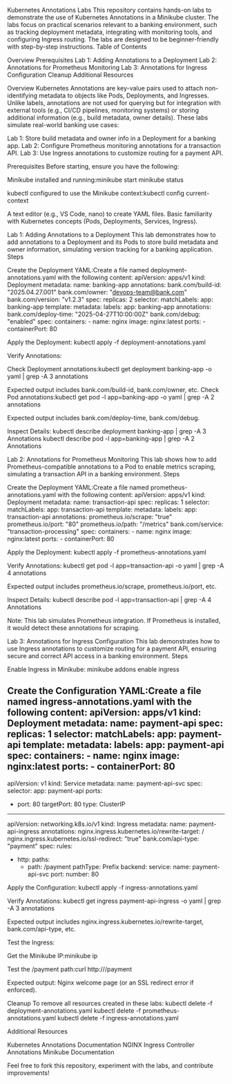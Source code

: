 Kubernetes Annotations Labs
This repository contains hands-on labs to demonstrate the use of Kubernetes Annotations in a Minikube cluster. The labs focus on practical scenarios relevant to a banking environment, such as tracking deployment metadata, integrating with monitoring tools, and configuring Ingress routing. The labs are designed to be beginner-friendly with step-by-step instructions.
Table of Contents

Overview
Prerequisites
Lab 1: Adding Annotations to a Deployment
Lab 2: Annotations for Prometheus Monitoring
Lab 3: Annotations for Ingress Configuration
Cleanup
Additional Resources

Overview
Kubernetes Annotations are key-value pairs used to attach non-identifying metadata to objects like Pods, Deployments, and Ingresses. Unlike labels, annotations are not used for querying but for integration with external tools (e.g., CI/CD pipelines, monitoring systems) or storing additional information (e.g., build metadata, owner details).
These labs simulate real-world banking use cases:

Lab 1: Store build metadata and owner info in a Deployment for a banking app.
Lab 2: Configure Prometheus monitoring annotations for a transaction API.
Lab 3: Use Ingress annotations to customize routing for a payment API.

Prerequisites
Before starting, ensure you have the following:

Minikube installed and running:minikube start
minikube status


kubectl configured to use the Minikube context:kubectl config current-context


A text editor (e.g., VS Code, nano) to create YAML files.
Basic familiarity with Kubernetes concepts (Pods, Deployments, Services, Ingress).

Lab 1: Adding Annotations to a Deployment
This lab demonstrates how to add annotations to a Deployment and its Pods to store build metadata and owner information, simulating version tracking for a banking application.
Steps

Create the Deployment YAML:Create a file named deployment-annotations.yaml with the following content:
apiVersion: apps/v1
kind: Deployment
metadata:
  name: banking-app
  annotations:
    bank.com/build-id: "2025.04.27.001"
    bank.com/owner: "devops-team@bank.com"
    bank.com/version: "v1.2.3"
spec:
  replicas: 2
  selector:
    matchLabels:
      app: banking-app
  template:
    metadata:
      labels:
        app: banking-app
      annotations:
        bank.com/deploy-time: "2025-04-27T10:00:00Z"
        bank.com/debug: "enabled"
    spec:
      containers:
      - name: nginx
        image: nginx:latest
        ports:
        - containerPort: 80


Apply the Deployment:
kubectl apply -f deployment-annotations.yaml


Verify Annotations:

Check Deployment annotations:kubectl get deployment banking-app -o yaml | grep -A 3 annotations

Expected output includes bank.com/build-id, bank.com/owner, etc.
Check Pod annotations:kubectl get pod -l app=banking-app -o yaml | grep -A 2 annotations

Expected output includes bank.com/deploy-time, bank.com/debug.


Inspect Details:
kubectl describe deployment banking-app | grep -A 3 Annotations
kubectl describe pod -l app=banking-app | grep -A 2 Annotations



Lab 2: Annotations for Prometheus Monitoring
This lab shows how to add Prometheus-compatible annotations to a Pod to enable metrics scraping, simulating a transaction API in a banking environment.
Steps

Create the Deployment YAML:Create a file named prometheus-annotations.yaml with the following content:
apiVersion: apps/v1
kind: Deployment
metadata:
  name: transaction-api
spec:
  replicas: 1
  selector:
    matchLabels:
      app: transaction-api
  template:
    metadata:
      labels:
        app: transaction-api
      annotations:
        prometheus.io/scrape: "true"
        prometheus.io/port: "80"
        prometheus.io/path: "/metrics"
        bank.com/service: "transaction-processing"
    spec:
      containers:
      - name: nginx
        image: nginx:latest
        ports:
        - containerPort: 80


Apply the Deployment:
kubectl apply -f prometheus-annotations.yaml


Verify Annotations:
kubectl get pod -l app=transaction-api -o yaml | grep -A 4 annotations

Expected output includes prometheus.io/scrape, prometheus.io/port, etc.

Inspect Details:
kubectl describe pod -l app=transaction-api | grep -A 4 Annotations

Note: This lab simulates Prometheus integration. If Prometheus is installed, it would detect these annotations for scraping.


Lab 3: Annotations for Ingress Configuration
This lab demonstrates how to use Ingress annotations to customize routing for a payment API, ensuring secure and correct API access in a banking environment.
Steps

Enable Ingress in Minikube:
minikube addons enable ingress


Create the Configuration YAML:Create a file named ingress-annotations.yaml with the following content:
apiVersion: apps/v1
kind: Deployment
metadata:
  name: payment-api
spec:
  replicas: 1
  selector:
    matchLabels:
      app: payment-api
  template:
    metadata:
      labels:
        app: payment-api
    spec:
      containers:
      - name: nginx
        image: nginx:latest
        ports:
        - containerPort: 80
---
apiVersion: v1
kind: Service
metadata:
  name: payment-api-svc
spec:
  selector:
    app: payment-api
  ports:
  - port: 80
    targetPort: 80
  type: ClusterIP
---
apiVersion: networking.k8s.io/v1
kind: Ingress
metadata:
  name: payment-api-ingress
  annotations:
    nginx.ingress.kubernetes.io/rewrite-target: /
    nginx.ingress.kubernetes.io/ssl-redirect: "true"
    bank.com/api-type: "payment"
spec:
  rules:
  - http:
      paths:
      - path: /payment
        pathType: Prefix
        backend:
          service:
            name: payment-api-svc
            port:
              number: 80


Apply the Configuration:
kubectl apply -f ingress-annotations.yaml


Verify Annotations:
kubectl get ingress payment-api-ingress -o yaml | grep -A 3 annotations

Expected output includes nginx.ingress.kubernetes.io/rewrite-target, bank.com/api-type, etc.

Test the Ingress:

Get the Minikube IP:minikube ip


Test the /payment path:curl http://<minikube-ip>/payment

Expected output: Nginx welcome page (or an SSL redirect error if enforced).



Cleanup
To remove all resources created in these labs:
kubectl delete -f deployment-annotations.yaml
kubectl delete -f prometheus-annotations.yaml
kubectl delete -f ingress-annotations.yaml

Additional Resources

Kubernetes Annotations Documentation
NGINX Ingress Controller Annotations
Minikube Documentation


Feel free to fork this repository, experiment with the labs, and contribute improvements!
